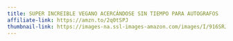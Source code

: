 ```yaml
---
title: SUPER INCREIBLE VEGANO ACERCÁNDOSE SIN TIEMPO PARA AUTOGRAFOS
affiliate-link: https://amzn.to/2q0tSPJ
thumbnail-link: https://images-na.ssl-images-amazon.com/images/I/916SRJR-8kL._UX425_.jpg
---
```

